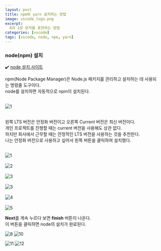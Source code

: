 ```yaml
---
layout: post
title: npm와 yarn 설치하는 방법
image: vscode_logo.png
excerpt: 
  0과 1로 문자를 표현하는 방법
categories: [vscode]
tags: [vscode, node, npm, yarn]
---
```


### node(npm) 설치

✔️ [node 설치 사이트](https://nodejs.org/en)

npm(Node Package Manager)은 Node.js 패키지를 관리하고 설치하는 데 사용되는 명령줄 도구이다.  
node를 설치하면 자동적으로 npm이 설치된다.  
<br />

![1](https://github.com/DaYoung-woo/DaYoung-woo.github.io/assets/131967254/159813dc-76c1-44eb-a0e4-5d1743bded23)  
<br />

왼쪽 LTS 버전은 안정화 버전이고 오른쪽 Current 버전은 최신 버전이다.  
개인 프로젝트를 진행할 때는 current 버전을 사용해도 상관 없다.  
하지만 회사에서 근무할 때는 안정적인 LTS 버전을 사용하는 것을 추천한다.  
나는 안정화 버전으로 사용하고 싶어서 왼쪽 버튼을 클릭하여 설치했다.  
<br />

![1](https://github.com/DaYoung-woo/DaYoung-woo.github.io/assets/131967254/045feb4f-8d3b-44d2-b84e-b9a62a7dcbd6)  
<br />
![2](https://github.com/DaYoung-woo/DaYoung-woo.github.io/assets/131967254/a7638625-e9d6-4556-87c3-9ce52d26621b)  
<br />
![3](https://github.com/DaYoung-woo/DaYoung-woo.github.io/assets/131967254/3304a3a5-efd7-424f-8c3c-942c320cdfa9)  
<br />
![3](https://github.com/DaYoung-woo/DaYoung-woo.github.io/assets/131967254/174f01c6-0b03-4219-a51b-9de42404bf96)  
<br />
![4](https://github.com/DaYoung-woo/DaYoung-woo.github.io/assets/131967254/cc01900a-19c0-43ee-9ecf-413b9e162f4f)  
<br />
![5](https://github.com/DaYoung-woo/DaYoung-woo.github.io/assets/131967254/04aaf0f6-6ea7-4569-a9ac-c3a2d38ffa25)
<br />

**Next**를 계속 누르다 보면 **finish** 버튼이 나온다.  
이 버튼을 클릭하면 node의 설치가 완료된다.




![8](https://github.com/DaYoung-woo/DaYoung-woo.github.io/assets/131967254/1cb25bac-9603-4e40-9a5a-c5f2557ae890)
![10](https://github.com/DaYoung-woo/DaYoung-woo.github.io/assets/131967254/c1f6820a-96b4-4259-8a4a-1b52254a117c)

![11](https://github.com/DaYoung-woo/DaYoung-woo.github.io/assets/131967254/ff4113d1-a8da-4ae2-b0ef-1fffea0fa269)
![12](https://github.com/DaYoung-woo/DaYoung-woo.github.io/assets/131967254/a598289d-d6b8-4732-b578-da510a5ad6cd)

